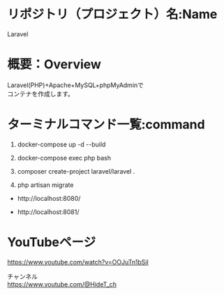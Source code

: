 # リポジトリ（プロジェクト）名:Name
Laravel
# 概要：Overview
Laravel(PHP)+Apache+MySQL+phpMyAdminで  
コンテナを作成します。

# ターミナルコマンド一覧:command

1. docker-compose up -d --build

1. docker-compose exec php bash

1. composer create-project laravel/laravel .

1. php artisan migrate


* http://localhost:8080/

* http://localhost:8081/

# YouTubeページ
https://www.youtube.com/watch?v=OOJuTn1bSjI

チャンネル  
https://www.youtube.com/@HideT_ch
